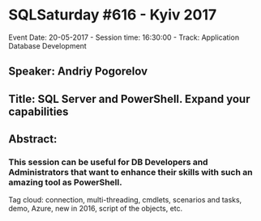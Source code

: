 # SQLSaturday #616 - Kyiv 2017
Event Date: 20-05-2017 - Session time: 16:30:00 - Track: Application  Database Development
## Speaker: Andriy Pogorelov
## Title: SQL Server and PowerShell. Expand your capabilities
## Abstract:
### This session can be useful for DB Developers and Administrators that want to enhance their skills with such an amazing tool as PowerShell.
Tag cloud: connection, multi-threading, cmdlets, scenarios and tasks, demo, Azure, new in 2016, script of the objects, etc.
